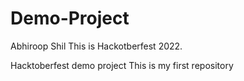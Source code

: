 # Demo-Project

Abhiroop Shil
This is Hackotberfest 2022.

Hacktoberfest demo project
This is my first repository
